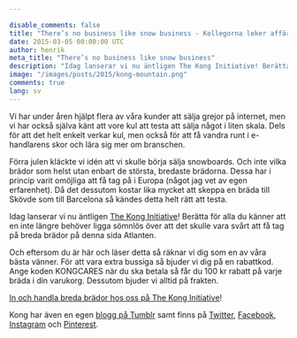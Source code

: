 ```yaml
---

disable_comments: false
title: "There’s no business like snow business - Kollegorna leker affär"
date: 2015-03-05 00:00:00 UTC
author: henrik
meta_title: "There’s no business like snow business"
description: "Idag lanserar vi nu äntligen The Kong Initiative! Berätta för alla du känner att en inte längre behöver ligga sömnlös över att det skulle vara svårt att få tag på breda brädor på denna sida Atlanten."
image: "/images/posts/2015/kong-mountain.png"
comments: true
lang: sv
---
```


Vi har under åren hjälpt flera av våra kunder att sälja grejor på internet, men vi har också själva känt att vore kul att testa att sälja något i liten skala. Dels för att det helt enkelt verkar kul, men också för att få vandra runt i e-handlarens skor och lära sig mer om branschen.

Förra julen kläckte vi idén att vi skulle börja sälja snowboards. Och inte vilka brädor som helst utan enbart de största, bredaste brädorna. Dessa har i princip varit omöjliga att få tag på i Europa (något jag vet av egen erfarenhet). Då det dessutom kostar lika mycket att skeppa en bräda till Skövde som till Barcelona så kändes detta helt rätt att testa.

Idag lanserar vi nu äntligen [The Kong Initiative](http://www.konginitiative.com)! Berätta för alla du känner att en inte längre behöver ligga sömnlös över att det skulle vara svårt att få tag på breda brädor på denna sida Atlanten.

Och eftersom du är här och läser detta så räknar vi dig som en av våra bästa vänner. För att vara extra bussiga så bjuder vi dig på en rabattkod. Ange koden KONGCARES när du ska betala så får du 100 kr rabatt på varje bräda i din varukorg. Dessutom bjuder vi alltid på frakten.

[In och handla breda brädor hos oss på The Kong Initiative](http://www.konginitiative.com)!

Kong har även en egen [blogg på Tumblr](http://blog.konginitiative.com) samt finns på [Twitter](https://twitter.com/konginitiative), [Facebook](https://www.facebook.com/konginitiative), [Instagram](https://instagram.com/konginitiative) och [Pinterest](https://www.pinterest.com/konginitiative).
